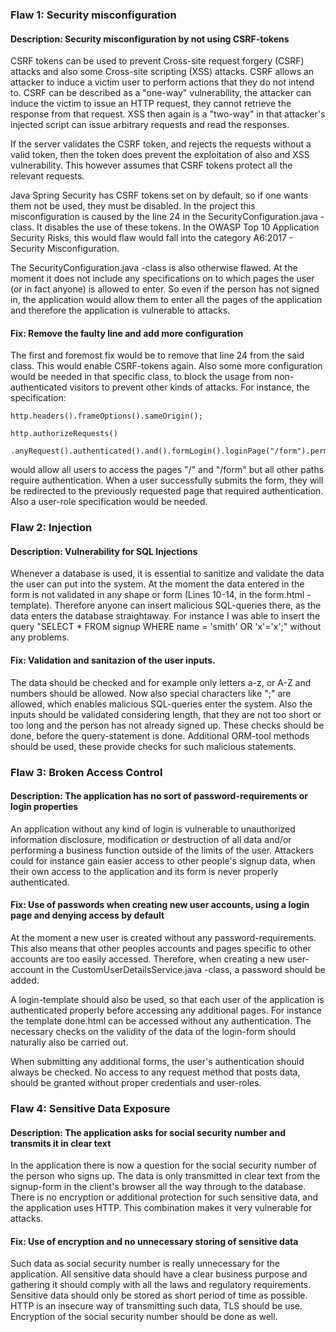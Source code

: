 

### Flaw 1: Security misconfiguration 
#### Description: Security misconfiguration by not using CSRF-tokens


CSRF tokens can be used to prevent Cross-site request forgery (CSRF) attacks and also some Cross-site scripting (XSS) attacks. CSRF allows an attacker to induce a victim user to perform actions that they do not intend to. CSRF can be described as a "one-way" vulnerability, the attacker can induce the victim to issue an HTTP request, they cannot retrieve the response from that request. XSS then again is a "two-way" in that attacker's injected script can issue arbitrary requests and read the responses. 

If the server validates the CSRF token, and rejects the requests without a valid token, then the token does prevent the exploitation of also and XSS vulnerability. This however assumes that CSRF tokens protect all the relevant requests. 

Java Spring Security has CSRF tokens set on by default, so if one wants them not be used, they must be disabled. In the project this misconfiguration is caused by the line 24 in the SecurityConfiguration.java -class. It disables the use of these tokens. In the OWASP Top 10 Application Security Risks, this would flaw would fall into the category A6:2017 - Security Misconfiguration.

The SecurityConfiguration.java -class is also otherwise flawed. At the moment it does not include any specifications on to which pages the user (or in fact anyone) is allowed to enter. So even if the person has not signed in, the application would allow them to enter all the pages of the application and therefore the application is vulnerable to attacks. 

#### Fix: Remove the faulty line and add more configuration

The first and foremost fix would be to remove that line 24 from the said class. This would enable CSRF-tokens again. Also some more configuration would be needed in that specific class, to block the usage from non-authenticated visitors to prevent other kinds of attacks. For instance, the specification: 

    http.headers().frameOptions().sameOrigin();

    http.authorizeRequests()
        .anyRequest().authenticated().and().formLogin().loginPage("/form").permitAll();

would allow all users to access the pages "/" and "/form" but all other paths require authentication. When a user successfully submits the form, they will be redirected to the previously requested page that required authentication. Also a user-role specification would be needed. 

### Flaw 2: Injection 
#### Description: Vulnerability for SQL Injections

Whenever a database is used, it is essential to sanitize and validate the data the user can put into the system. At the moment the data entered in the form is not validated in any shape or form (Lines 10-14, in the form.html -template). Therefore anyone can insert malicious SQL-queries there, as the data enters the database straightaway. For instance I was able to insert the query "SELECT * FROM signup WHERE name = 'smith' OR 'x'='x';" without any problems.

#### Fix: Validation and sanitazion of the user inputs. 

The data should be checked and for example only letters a-z, or A-Z and numbers should be allowed. Now also special characters like ";" are allowed, which enables malicious SQL-queries enter the system. Also the inputs should be validated considering length, that they are not too short or too long and the person has not already signed up. These checks should be done, before the query-statement is done. Additional ORM-tool methods should be used, these provide checks for such malicious statements. 

### Flaw 3: Broken Access Control 
#### Description: The application has no sort of password-requirements or login properties

An application without any kind of login is vulnerable to unauthorized information disclosure, modification or destruction of all data and/or performing a business function outside of the limits of the user. Attackers could for instance gain easier access to other people's signup data, when their own access to the application and its form is never properly authenticated.

#### Fix: Use of passwords when creating new user accounts, using a login page and denying access by default

At the moment a new user is created without any password-requirements. This also means that other peoples accounts and pages specific to other accounts are too easily accessed. Therefore, when creating a new user-account in the CustomUserDetailsService.java -class, a password should be added.

A login-template should also be used, so that each user of the application is authenticated properly before accessing any additional pages. For instance the template done.html can be accessed without any authentication. The necessary checks on the validity of the data of the login-form should naturally also be carried out. 

When submitting any additional forms, the user's authentication should always be checked. No access to any request method that posts data, should be granted without proper credentials and user-roles. 

### Flaw 4: Sensitive Data Exposure
#### Description: The application asks for social security number and transmits it in clear text

In the application there is now a question for the social security number of the person who signs up. The data is only transmitted in clear text from the signup-form in the client's browser all the way through to the database. There is no encryption or additional protection for such sensitive data, and the application uses HTTP. This combination makes it very vulnerable for attacks. 

#### Fix: Use of encryption and no unnecessary storing of sensitive data

Such data as social security number is really unnecessary for the application. All sensitive data should have a clear business purpose and gathering it should comply with all the laws and regulatory requirements. Sensitive data should only be stored as short period of time as possible. HTTP is an insecure way of transmitting such data, TLS should be use. Encryption of the social security number should be done as well.  

